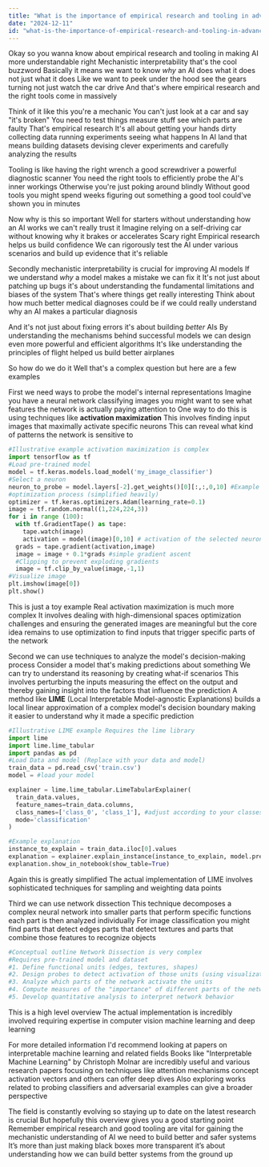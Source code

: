 ```yaml
---
title: "What is the importance of empirical research and tooling in advancing mechanistic interpretability?"
date: "2024-12-11"
id: "what-is-the-importance-of-empirical-research-and-tooling-in-advancing-mechanistic-interpretability"
---
```


Okay so you wanna know about empirical research and tooling in making AI more understandable right  Mechanistic interpretability that's the cool buzzword  Basically it means  we want to know *why* an AI does what it does not just what it does  Like  we want to peek under the hood see the gears turning not just watch the car drive  And that's where empirical research and the right tools come in massively

Think of it like this you're a mechanic  You can't just look at a car and say "it's broken"  You need to test things measure stuff see which parts are faulty  That's empirical research  It's all about getting your hands dirty collecting data running experiments seeing what happens  In AI land that means building datasets devising clever experiments and carefully analyzing the results

Tooling is like having the right wrench  a good screwdriver a powerful diagnostic scanner  You need the right tools to efficiently probe the AI's inner workings  Otherwise you're just poking around blindly  Without good tools you might spend weeks figuring out something a good tool could've shown you in minutes

Now why is this so important  Well for starters  without understanding how an AI works we can't really trust it  Imagine relying on a self-driving car without knowing why it brakes or accelerates  Scary right  Empirical research helps us build confidence  We can rigorously test the AI under various scenarios and build up evidence that it's reliable

Secondly mechanistic interpretability is crucial for improving AI models  If we understand *why* a model makes a mistake we can fix it  It's not just about patching up bugs  it's about understanding the fundamental limitations and biases of the system  That's where things get really interesting  Think about how much better medical diagnoses could be if we could really understand why an AI makes a particular diagnosis

And it's not just about fixing errors  it's about building *better* AIs  By understanding the mechanisms behind successful models we can design even more powerful and efficient algorithms  It's like understanding the principles of flight helped us build better airplanes

So how do we do it  Well  that's a complex question  but here are a few examples  

First  we need ways to probe the model's internal representations  Imagine you have a neural network classifying images  you might want to see what features the network is actually paying attention to  One way to do this is using techniques like **activation maximization**  This involves finding input images that maximally activate specific neurons  This can reveal what kind of patterns the network is sensitive to

```python
#Illustrative example activation maximization is complex
import tensorflow as tf
#Load pre-trained model
model = tf.keras.models.load_model('my_image_classifier')
#Select a neuron
neuron_to_probe = model.layers[-2].get_weights()[0][:,:,0,10] #Example layer and neuron
#optimization process (simplified heavily)
optimizer = tf.keras.optimizers.Adam(learning_rate=0.1)
image = tf.random.normal((1,224,224,3))
for i in range (100):
  with tf.GradientTape() as tape:
    tape.watch(image)
    activation = model(image)[0,10] # activation of the selected neuron
  grads = tape.gradient(activation,image)
  image = image + 0.1*grads #simple gradient ascent
  #Clipping to prevent exploding gradients
  image = tf.clip_by_value(image,-1,1)
#Visualize image
plt.imshow(image[0])
plt.show()

```

This is just a toy example  Real activation maximization is much more complex  It involves dealing with high-dimensional spaces  optimization challenges and ensuring the generated images are meaningful  but the core idea remains  to use optimization to find inputs that trigger specific parts of the network

Second  we can use techniques to analyze the model's decision-making process  Consider a model that's making predictions about something  We can try to understand its reasoning by creating what-if scenarios  This involves perturbing the inputs  measuring the effect on the output and thereby gaining insight into the factors that influence the prediction  A method like **LIME** (Local Interpretable Model-agnostic Explanations) builds a local linear approximation of a complex model's decision boundary  making it easier to understand why it made a specific prediction


```python
#Illustrative LIME example Requires the lime library
import lime
import lime.lime_tabular
import pandas as pd
#Load Data and model (Replace with your data and model)
train_data = pd.read_csv('train.csv')
model = #load your model

explainer = lime.lime_tabular.LimeTabularExplainer(
  train_data.values,
  feature_names=train_data.columns,
  class_names=['class_0', 'class_1'], #adjust according to your classes
  mode='classification'
)

#Example explanation
instance_to_explain = train_data.iloc[0].values
explanation = explainer.explain_instance(instance_to_explain, model.predict_proba)
explanation.show_in_notebook(show_table=True)
```


Again this is greatly simplified  The actual implementation of LIME involves sophisticated techniques for sampling and weighting data points


Third  we can use network dissection  This technique decomposes a complex neural network into smaller parts that perform specific functions  each part is then analyzed individually  For image classification you might find parts that detect edges  parts that detect textures and parts that combine those features to recognize objects


```python
#Conceptual outline Network Dissection is very complex
#Requires pre-trained model and dataset
#1. Define functional units (edges, textures, shapes)
#2. Design probes to detect activation of those units (using visualization techniques)
#3. Analyze which parts of the network activate the units
#4. Compute measures of the "importance" of different parts of the network for detection of the units
#5. Develop quantitative analysis to interpret network behavior
```

This is a high level overview  The actual implementation is incredibly involved  requiring expertise in computer vision machine learning and deep learning

For more detailed information  I'd recommend looking at papers on interpretable machine learning and related fields  Books like "Interpretable Machine Learning" by Christoph Molnar are incredibly useful  and various research papers focusing on techniques like attention mechanisms  concept activation vectors and others can offer deep dives  Also exploring  works related to  probing classifiers  and  adversarial examples can give a broader perspective

The field is constantly evolving  so staying up to date on the latest research is crucial  But hopefully this overview gives you a good starting point  Remember empirical research and good tooling are vital for gaining the mechanistic understanding of AI we need to build better and safer systems  It’s more than just making black boxes more transparent  it’s about understanding how we can build better systems from the ground up
